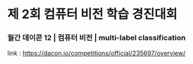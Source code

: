 # 제 2회 컴퓨터 비전 학습 경진대회
### 월간 데이콘 12 | 컴퓨터 비전 | multi-label classification

link : https://dacon.io/competitions/official/235697/overview/


